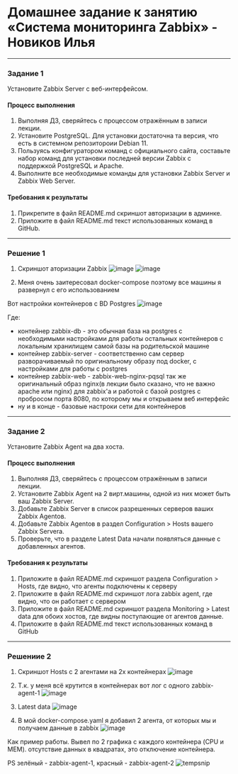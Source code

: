 # Домашнее задание к занятию «Система мониторинга Zabbix» - Новиков Илья

---

### Задание 1 

Установите Zabbix Server с веб-интерфейсом.

#### Процесс выполнения
1. Выполняя ДЗ, сверяйтесь с процессом отражённым в записи лекции.
2. Установите PostgreSQL. Для установки достаточна та версия, что есть в системном репозитороии Debian 11.
3. Пользуясь конфигуратором команд с официального сайта, составьте набор команд для установки последней версии Zabbix с поддержкой PostgreSQL и Apache.
4. Выполните все необходимые команды для установки Zabbix Server и Zabbix Web Server.

#### Требования к результаты 
1. Прикрепите в файл README.md скриншот авторизации в админке.
2. Приложите в файл README.md текст использованных команд в GitHub.

---

### Решение 1 

1. Скриншот аторизации Zabbix
![image](https://github.com/Dendroit/hometasks/assets/155379046/db79048b-609d-434a-a4f9-30d59e42099c)
![image](https://github.com/Dendroit/hometasks/assets/155379046/5a69ef3b-5cde-4a5d-ace5-f8727e925096)

2. Меня очень заитересовал docker-compose поэтому все машины я развернул с его использованием

Вот настройки контейнеров с BD Postgres
![image](https://github.com/Dendroit/hometasks/assets/155379046/c067fb30-bfae-4bb8-8baf-5703c43d0ec8)


Где: 
- контейнер zabbix-db - это обычная база на postgres с необходимыми настройками для работы остальных контейнеров с локальным хранилищем самой базы на родительской машине
- контейнер zabbix-server - соответственно сам сервер разворачиваемый по оригинальному образу под docker, с настройками для работы c postgres 
- контейнер zabbix-web - zabbix-web-nginx-pqsql так же оригинальный образ nginx(в лекции было сказано, что не важно apache или nginx) для zabbix'а и работой с базой postgres с пробросом порта 8080, по которому мы и открываем веб интерфейс
- ну и в конце - базовые настроки сети для контейнеров

---

### Задание 2 

Установите Zabbix Agent на два хоста.

#### Процесс выполнения
1. Выполняя ДЗ, сверяйтесь с процессом отражённым в записи лекции.
2. Установите Zabbix Agent на 2 вирт.машины, одной из них может быть ваш Zabbix Server.
3. Добавьте Zabbix Server в список разрешенных серверов ваших Zabbix Agentов.
4. Добавьте Zabbix Agentов в раздел Configuration > Hosts вашего Zabbix Servera.
5. Проверьте, что в разделе Latest Data начали появляться данные с добавленных агентов.

#### Требования к результаты 
1. Приложите в файл README.md скриншот раздела Configuration > Hosts, где видно, что агенты подключены к серверу
2. Приложите в файл README.md скриншот лога zabbix agent, где видно, что он работает с сервером
3. Приложите в файл README.md скриншот раздела Monitoring > Latest data для обоих хостов, где видны поступающие от агентов данные.
4. Приложите в файл README.md текст использованных команд в GitHub

---

### Решениие 2

1. Скриншот Hosts с 2 агентами на 2х контейнерах
![image](https://github.com/Dendroit/hometasks/assets/155379046/ecfba8ba-a33c-4c65-af2a-e61b1b6aa70b)

2. Т.к. у меня всё крутится в контейнерах вот лог с одного zabbix-agent-1
![image](https://github.com/Dendroit/hometasks/assets/155379046/eae03497-8e9d-4aee-8426-e985fd5f9275)

3. Latest data
![image](https://github.com/Dendroit/hometasks/assets/155379046/b0a346d9-2f33-47ed-bf0c-be10ad09050b)

4. В мой docker-compose.yaml я добавил 2 агента, от которых мы и получаем данные в zabbix
![image](https://github.com/Dendroit/hometasks/assets/155379046/f3523a92-f638-4e3c-97b5-5b2c44aee8f8)

Как пример работы. Вывел по 2 графика с каждого контейнера (CPU и MEM). отсутствие данных в квадратах, это отключение контейнера. 

PS зелёный - zabbix-agent-1, красный - zabbix-agent-2
![tempsnip](https://github.com/Dendroit/hometasks/assets/155379046/df15b7e8-8d8f-443a-8cef-b7fa51c5330d)

